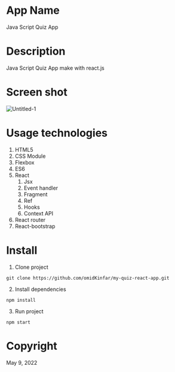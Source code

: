 # App Name
Java Script Quiz App
# Description
Java Script Quiz App make with react.js
# Screen shot
![Untitled-1](https://user-images.githubusercontent.com/97664457/166876769-2517cacb-262f-403d-ae97-46f5d16c0204.jpg)
 # Usage technologies
  1. HTML5
  2. CSS Module
  3. Flexbox
  4. ES6
  5. React
      1. Jsx
      2. Event handler
      3. Fragment 
      4. Ref
      5. Hooks
      6. Context API
  6. React router
  7. React-bootstrap
# Install
  1. Clone project
  
    git clone https://github.com/omidKinfar/my-quiz-react-app.git
    
  2. Install dependencies

    npm install
      
  3. Run project

    npm start


 # Copyright
 May 9, 2022
 
